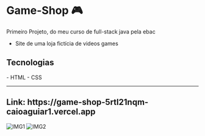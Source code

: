# Game-Shop 🎮

Primeiro Projeto, do meu curso de full-stack java pela ebac

- Site de uma loja fictícia de videos games

<h2>Tecnologias</h2>
- HTML - CSS 

<hr>

<h2>Link: https://game-shop-5rtl21nqm-caioaguiar1.vercel.app</h2>

![IMG1](https://github.com/CaioAguiar1/Game-Shop/assets/88971985/3f14172a-69e0-4ae0-9858-56276c9b93ad)
![IMG2](https://github.com/CaioAguiar1/Game-Shop/assets/88971985/790a5d22-5d62-4486-a990-1be9ff0b7c45)
